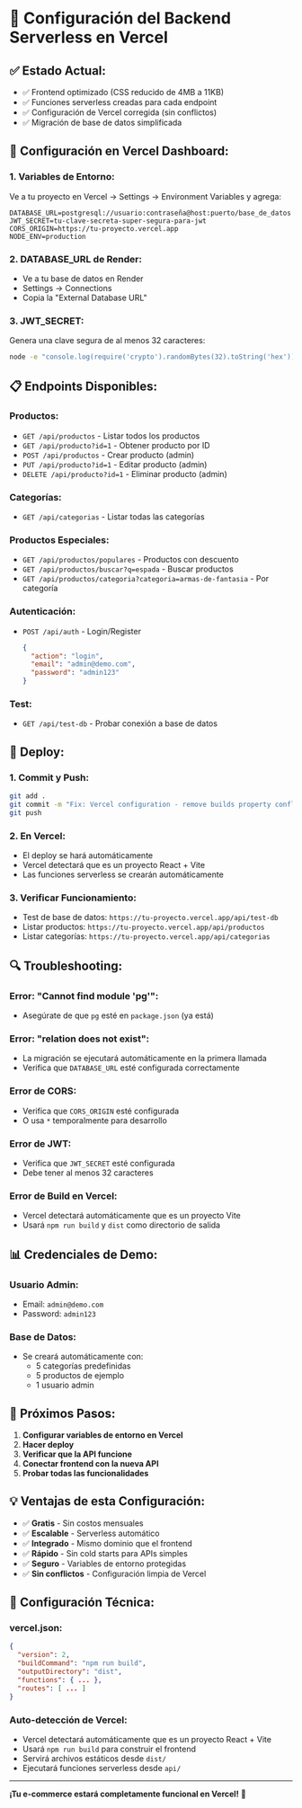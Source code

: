# 🚀 Configuración del Backend Serverless en Vercel

## ✅ **Estado Actual:**
- ✅ Frontend optimizado (CSS reducido de 4MB a 11KB)
- ✅ Funciones serverless creadas para cada endpoint
- ✅ Configuración de Vercel corregida (sin conflictos)
- ✅ Migración de base de datos simplificada

## 🔧 **Configuración en Vercel Dashboard:**

### **1. Variables de Entorno:**
Ve a tu proyecto en Vercel → Settings → Environment Variables y agrega:

```
DATABASE_URL=postgresql://usuario:contraseña@host:puerto/base_de_datos
JWT_SECRET=tu-clave-secreta-super-segura-para-jwt
CORS_ORIGIN=https://tu-proyecto.vercel.app
NODE_ENV=production
```

### **2. DATABASE_URL de Render:**
- Ve a tu base de datos en Render
- Settings → Connections
- Copia la "External Database URL"

### **3. JWT_SECRET:**
Genera una clave segura de al menos 32 caracteres:
```bash
node -e "console.log(require('crypto').randomBytes(32).toString('hex'))"
```

## 📋 **Endpoints Disponibles:**

### **Productos:**
- `GET /api/productos` - Listar todos los productos
- `GET /api/producto?id=1` - Obtener producto por ID
- `POST /api/productos` - Crear producto (admin)
- `PUT /api/producto?id=1` - Editar producto (admin)
- `DELETE /api/producto?id=1` - Eliminar producto (admin)

### **Categorías:**
- `GET /api/categorias` - Listar todas las categorías

### **Productos Especiales:**
- `GET /api/productos/populares` - Productos con descuento
- `GET /api/productos/buscar?q=espada` - Buscar productos
- `GET /api/productos/categoria?categoria=armas-de-fantasia` - Por categoría

### **Autenticación:**
- `POST /api/auth` - Login/Register
  ```json
  {
    "action": "login",
    "email": "admin@demo.com",
    "password": "admin123"
  }
  ```

### **Test:**
- `GET /api/test-db` - Probar conexión a base de datos

## 🚀 **Deploy:**

### **1. Commit y Push:**
```bash
git add .
git commit -m "Fix: Vercel configuration - remove builds property conflict"
git push
```

### **2. En Vercel:**
- El deploy se hará automáticamente
- Vercel detectará que es un proyecto React + Vite
- Las funciones serverless se crearán automáticamente

### **3. Verificar Funcionamiento:**
- Test de base de datos: `https://tu-proyecto.vercel.app/api/test-db`
- Listar productos: `https://tu-proyecto.vercel.app/api/productos`
- Listar categorías: `https://tu-proyecto.vercel.app/api/categorias`

## 🔍 **Troubleshooting:**

### **Error: "Cannot find module 'pg'":**
- Asegúrate de que `pg` esté en `package.json` (ya está)

### **Error: "relation does not exist":**
- La migración se ejecutará automáticamente en la primera llamada
- Verifica que `DATABASE_URL` esté configurada correctamente

### **Error de CORS:**
- Verifica que `CORS_ORIGIN` esté configurada
- O usa `*` temporalmente para desarrollo

### **Error de JWT:**
- Verifica que `JWT_SECRET` esté configurada
- Debe tener al menos 32 caracteres

### **Error de Build en Vercel:**
- Vercel detectará automáticamente que es un proyecto Vite
- Usará `npm run build` y `dist` como directorio de salida

## 📊 **Credenciales de Demo:**

### **Usuario Admin:**
- Email: `admin@demo.com`
- Password: `admin123`

### **Base de Datos:**
- Se creará automáticamente con:
  - 5 categorías predefinidas
  - 5 productos de ejemplo
  - 1 usuario admin

## 🎯 **Próximos Pasos:**

1. **Configurar variables de entorno en Vercel**
2. **Hacer deploy**
3. **Verificar que la API funcione**
4. **Conectar frontend con la nueva API**
5. **Probar todas las funcionalidades**

## 💡 **Ventajas de esta Configuración:**

- ✅ **Gratis** - Sin costos mensuales
- ✅ **Escalable** - Serverless automático
- ✅ **Integrado** - Mismo dominio que el frontend
- ✅ **Rápido** - Sin cold starts para APIs simples
- ✅ **Seguro** - Variables de entorno protegidas
- ✅ **Sin conflictos** - Configuración limpia de Vercel

## 🔧 **Configuración Técnica:**

### **vercel.json:**
```json
{
  "version": 2,
  "buildCommand": "npm run build",
  "outputDirectory": "dist",
  "functions": { ... },
  "routes": [ ... ]
}
```

### **Auto-detección de Vercel:**
- Vercel detectará automáticamente que es un proyecto React + Vite
- Usará `npm run build` para construir el frontend
- Servirá archivos estáticos desde `dist/`
- Ejecutará funciones serverless desde `api/`

---

**¡Tu e-commerce estará completamente funcional en Vercel!** 🚀
